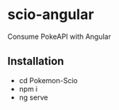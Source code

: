 # scio-angular
Consume PokeAPI with Angular

## Installation
 - cd Pokemon-Scio 
 - npm i
 - ng serve  
